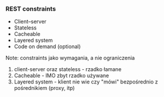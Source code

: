 ### REST constraints

* Client–server
* Stateless
* Cacheable
* Layered system
* Code on demand <span class="fragment">(optional)</span>

Note:
constraints jako wymagania, a nie ograniczenia

1. client-server oraz stateless - rzadko łamane
1. Cacheable - IMO zbyt rzadko używane
1. Layered system - klient nie wie czy "mówi" bezpośrednio z pośrednikiem (proxy, itp)
